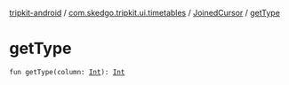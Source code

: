 [tripkit-android](../../index.md) / [com.skedgo.tripkit.ui.timetables](../index.md) / [JoinedCursor](index.md) / [getType](./get-type.md)

# getType

`fun getType(column: `[`Int`](https://kotlinlang.org/api/latest/jvm/stdlib/kotlin/-int/index.html)`): `[`Int`](https://kotlinlang.org/api/latest/jvm/stdlib/kotlin/-int/index.html)